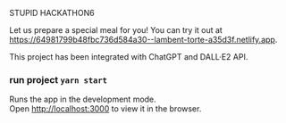 STUPID HACKATHON6


Let us prepare a special meal for you! You can try it out at https://64981799b48fbc736d584a30--lambent-torte-a35d3f.netlify.app.

This project has been integrated with ChatGPT and DALL·E2 API.


### run project `yarn start`

Runs the app in the development mode.\
Open [http://localhost:3000](http://localhost:3000) to view it in the browser.

